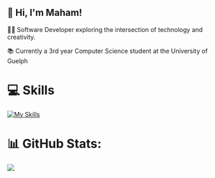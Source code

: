 ## 👋 Hi, I'm Maham!

👩‍💻 Software Developer exploring the intersection of technology and creativity. 

📚 Currently a 3rd year Computer Science student at the University of Guelph



# 💻 Skills
[![My Skills](https://skillicons.dev/icons?i=python,c,java,html,css,javascript,r,sqlite,vscode,git,docker,jquery,linux,eclipse,react,flask,&perline=8)](https://skillicons.dev)
# 📊 GitHub Stats:
![](https://github-readme-streak-stats.herokuapp.com/?user=maham-tariq5&theme=tokyonight&hide_border=false)<br/>


